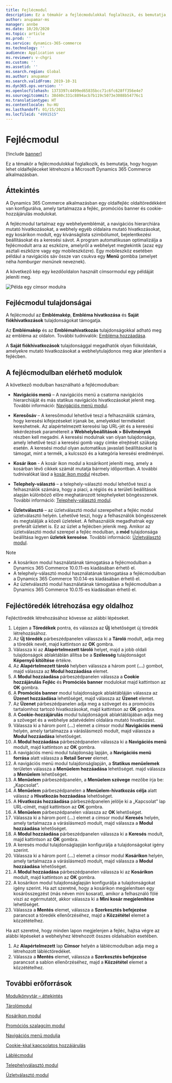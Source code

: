 ```yaml
---
title: Fejlécmodul
description: Ez a témakör a fejlécmodulokkal foglalkozik, és bemutatja, hogy hogyan lehet oldalfejléceket létrehozni a Microsoft Dynamics 365 Commerce alkalmazásban.
author: anupamar-ms
manager: annbe
ms.date: 10/20/2020
ms.topic: article
ms.prod: ''
ms.service: dynamics-365-commerce
ms.technology: ''
audience: Application user
ms.reviewer: v-chgri
ms.custom: ''
ms.assetid: ''
ms.search.region: Global
ms.author: anupamar
ms.search.validFrom: 2019-10-31
ms.dyn365.ops.version: ''
ms.openlocfilehash: 1373397c4499ed65835bcc71c6fc628ff356e4e7
ms.sourcegitcommit: 38d40c331c8894acb7b119c5073e3088b54776c1
ms.translationtype: HT
ms.contentlocale: hu-HU
ms.lasthandoff: 01/15/2021
ms.locfileid: "4991515"
---
```

# <a name="header-module"></a>Fejlécmodul

[!include [banner](includes/banner.md)]

Ez a témakör a fejlécmodulokkal foglalkozik, és bemutatja, hogy hogyan lehet oldalfejléceket létrehozni a Microsoft Dynamics 365 Commerce alkalmazásban.

## <a name="overview"></a>Áttekintés

A Dynamics 365 Commerce alkalmazásban egy oldalfejléc oldaltöredékként van konfigurálva, amely tartalmazza a fejléc, promóciós banner és cookie-hozzájárulás modulokat. 

A fejlécmodul tartalmaz egy webhelyemblémát, a navigációs hierarchiára mutató hivatkozásokat, a webhely egyéb oldalaira mutató hivatkozásokat, egy kosárikon modult, egy kívánságlista szimbólumot, bejelentkezési beállításokat és a keresési sávot. A program automatikusan optimalizálja a fejlécmodult arra az eszközre, amelyről a webhelyet megtekintik (azaz egy asztali eszközre vagy egy mobileszközre). Egy mobileszköz esetében például a navigációs sáv össze van csukva egy **Menü** gombba (amelyet néha *hamburger menünek* neveznek).

A következő kép egy kezdőoldalon használt címsormodul egy példáját jeleníti meg.

![Példa egy címsor modulra](./media/ecommerce-header.png)

## <a name="properties-of-a-header-module"></a>Fejlécmodul tulajdonságai

A fejlécmodul az **Emblémakép**, **Embléma hivatkozása** és **Saját fiókhivatkozások** tulajdonságokat támogatja. 

Az **Emblémakép** és az **Emblémahivatkozás** tulajdonságokkal adható meg az embléma az oldalon. További tudnivalók: [Embléma hozzáadása](add-logo.md). 

A **Saját fiókhivatkozások** tulajdonsággal megadhatók olyan fiókoldalak, amelyekre mutató hivatkozásokat a webhelytulajdonos meg akar jeleníteni a fejlécben.

## <a name="modules-that-are-available-within-a-header-module"></a>A fejlécmodulban elérhető modulok

A következő modulban használható a fejlécmodulban:

- **Navigációs menü** – A navigációs menü a csatorna navigációs hierarchiáját és más statikus navigációs hivatkozásokat jelenít meg. További információ: [Navigációs menü modul](nav-menu-module.md).

- **Keresősáv** – A keresőmodul lehetővé teszi a felhasználók számára, hogy keresési kifejezéseket írjanak be, amelyekkel termékeket kereshetnek. Az alapértelmezett keresési lap URL-jét és a keresési lekérdezések paramétereit a **Webhelybeállítások \> Bővítmények** részben kell megadni. A keresési modulnak van olyan tulajdonsága, amely lehetővé teszi a keresési gomb vagy címke elrejtését szükség esetén. A keresési modul olyan automatikus javaslati beállításokat is támogat, mint a termék, a kulcsszó és a kategória keresési eredményei.

- **Kosár ikon** - A kosár ikon modul a kosárikont jeleníti meg, amely a kosárban lévő cikkek számát mutatja bármely időpontban. A további tudnivalókat lásd a [kosár ikon modul](cart-icon-module.md) részben.

- **Telephely-választó** – a telephely-választó modul lehetővé teszi a felhasználók számára, hogy a piaci, a régiós és a területi beállítások alapján különböző előre meghatározott telephelyeket böngésszenek. További információ: [Telephely-választó modul](site-selector.md).

- **Üzletválasztó** – az üzletválasztó modul szerepelhet a fejléc modul üzletválasztó helyén. Lehetővé teszi, hogy a felhasználók böngésszenek és megtalálják a közeli üzleteket. A felhasználók megadhatnak egy preferált üzletet is. Ez az üzlet a fejlécben jelenik meg. Amikor az üzletválasztó modul szerepel a fejléc modulban, a **mód** tulajdonsága beállítása legyen **üzletek keresése**. További információ: [Üzletválasztó modul](store-selector.md).

> [!NOTE]
> - A kosárikon modul használatának támogatása a fejlécmodulban a Dynamics 365 Commerce 10.0.11-es kiadásában érhető el.
> - A telephely-választó modul használatának támogatása a fejlécmodulban a Dynamics 365 Commerce 10.0.14-es kiadásában érhető el.
> - Az üzletválasztó modul használatának támogatása a fejlécmodulban a Dynamics 365 Commerce 10.0.15-es kiadásában érhető el.

## <a name="create-a-header-fragment-for-a-page"></a>Fejléctöredék létrehozása egy oldalhoz

Fejléctöredék létrehozásához kövesse az alábbi lépéseket.

1. Lépjen a **Töredékek** pontra, és válassza az **Új** lehetőséget új töredék létrehozásához.
1. Az **Új töredék** párbeszédpanelen válassza ki a **Tároló** modult, adja meg a töredék nevét, majd kattintson az **OK** gombra.
1. Válassza ki az **Alapértelmezett tároló** helyet, majd a jobb oldali tulajdonságok ablaktáblán állítsa be a **Szélesség** tulajdonságot **Képernyő kitöltése** értékre.
1. Az **Alapértelmezett tároló** helyben válassza a három pont (**…**) gombot, majd válassza az **Modul hozzáadása** elemet.
1. A **Modul hozzáadása** párbeszédpanelen válassza a **Cookie hozzájárulás** **Fejléc** és **Promóciós banner** modulokat majd kattintson az **OK** gombra.
1. A **Promóciós banner** modul tulajdonságok ablaktábláján válassza az **Üzenet hozzáadása** lehetőséget, majd válassza az **Üzenet** elemet.
1. Az **Üzenet** párbeszédpanelen adja meg a szöveget és a promóciós tartalomhoz tartozó hivatkozásokat, majd kattintson az **OK** gombra.
1. A **Cookie-hozzájárulás** modul tulajdonságok ablaktáblájában adja meg a szöveget és a webhelye adatvédelmi oldalára mutató hivatkozást.
1. Válassza ki a három pont (**...**) elemet a címsor modul **Navigációs menü** helyén, amely tartalmazza a váráslásmező modult, majd válassza a **Modul hozzáadása** lehetőséget.
1. A **Modul hozzáadása** párbeszédpanelen válassza ki a **Navigációs menü** modult, majd kattintson az **OK** gombra.
1. A navigációs menü modul tulajdonság lapján, a **Navigációs menü forrása** alatt válassza a **Retail Server** elemet.
1. A navigációs menü modul tulajdonságlapján, a **Statikus menüelemek** területen válassza a **Menüelem hozzáadása** lehetőséget. majd válassza a **Menüelem** lehetőséget. 
1. A **Menüelem** párbeszédpanelén, a **Menüelem szövege** mezőbe írja be: „Kapcsolat”.
1. A **Menüelem** párbeszédpanelen a **Menüelem-hivatkozás célja** alatt válassz a **Hivatkozás hozzáadása** lehetőséget.
1. A **Hivatkozás hozzáadása** párbeszédpanelen jelölje ki a „Kapcsolat” lap URL-címét, majd kattintson az **OK** gombra.  
1. A **Menüelem** párbeszédpanelen válassza az **OK** lehetőséget.
1. Válassza ki a három pont (**...**) elemet a címsor modul **Keresés** helyén, amely tartalmazza a váráslásmező modult, majd válassza a **Modul hozzáadása** lehetőséget.
1. A **Modul hozzáadása** párbeszédpanelen válassza ki a **Keresés** modult, majd kattintson az **OK** gombra.
1. A keresés modul tulajdonságlapján konfigurálja a tulajdonságokat igény szerint.
1. Válassza ki a három pont (**...**) elemet a címsor modul **Kosárikon** helyén, amely tartalmazza a váráslásmező modult, majd válassza a **Modul hozzáadása** lehetőséget.
1. A **Modul hozzáadása** párbeszédpanelen válassza ki az **Kosárikon** modult, majd kattintson az **OK** gombra.
1. A kosárikon modul tulajdonságlapján konfigurálja a tulajdonságokat igény szerint. Ha azt szeretné, hogy a kosárikon megjelenítsen egy kosárösszegzést (más néven mini kosarat), amikor a felhasználó fölé viszi az egérmutatót, akkor válassza ki a **Mini kosár megjelenítése** lehetőséget.
1. Válassza a **Mentés** elemet, válassza a **Szerkesztés befejezése** parancsot a töredék ellenőrzéséhez, majd a **Közzététel** elemet a közzétételhez.

Ha azt szeretné, hogy minden lapon megjelenjen a fejléc, hajtsa végre az alábbi lépéseket a webhelyhez létrehozott összes oldalsablon esetében.

1. Az **Alapértelmezett** lap **Címsor** helyén a láblécmodulban adja meg a létrehozott lábléctöredéket.
1. Válassza a **Mentés** elemet, válassza a **Szerkesztés befejezése** parancsot a sablon ellenőrzéséhez, majd a **Közzététel** elemet a közzétételhez.

## <a name="additional-resources"></a>További erőforrások

[Modulkönyvtár – áttekintés](starter-kit-overview.md)

[Tárolómodul](add-container-module.md)

[Kosárikon modul](cart-icon-module.md)

[Promóciós szalagcím modul](add-alert.md)

[Navigációs menü modulja](nav-menu-module.md) 

[Cookie-kkal kapcsolatos hozzájárulás](cookie-consent-module.md)

[Láblécmodul](author-footer-module.md)

[Telephelyválasztó modul](site-selector.md)

[Üzletválasztó modul](store-selector.md)
